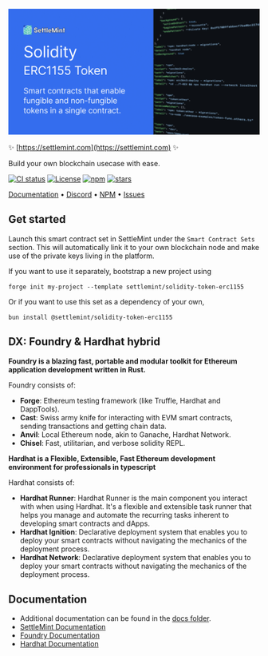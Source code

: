 ![logo](https://github.com/settlemint/solidity-token-erc1155/blob/main/OG_Solidity.jpg)

✨ [https://settlemint.com](https://settlemint.com) ✨

Build your own blockchain usecase with ease.

[![CI status](https://github.com/settlemint/solidity-token-erc1155/actions/workflows/solidity.yml/badge.svg?event=push&branch=main)](https://github.com/settlemint/solidity-token-erc1155/actions?query=branch%3Amain) [![License](https://img.shields.io/npm/l/@settlemint/solidity-token-erc1155)](https://fsl.software) [![npm](https://img.shields.io/npm/dw/@settlemint/solidity-token-erc1155)](https://www.npmjs.com/package/@settlemint/solidity-token-erc1155) [![stars](https://img.shields.io/github/stars/settlemint/solidity-token-erc1155)](https://github.com/settlemint/solidity-token-erc1155)

[Documentation](https://console.settlemint.com/documentation/) • [Discord](https://discord.com/invite/Mt5yqFrey9) • [NPM](https://www.npmjs.com/package/@settlemint/solidity-token-erc1155) • [Issues](https://github.com/settlemint/solidity-token-erc1155/issues)

## Get started

Launch this smart contract set in SettleMint under the `Smart Contract Sets` section. This will automatically link it to your own blockchain node and make use of the private keys living in the platform.

If you want to use it separately, bootstrap a new project using

```shell
forge init my-project --template settlemint/solidity-token-erc1155
```

Or if you want to use this set as a dependency of your own,

```shell
bun install @settlemint/solidity-token-erc1155
```

## DX: Foundry & Hardhat hybrid

**Foundry is a blazing fast, portable and modular toolkit for Ethereum application development written in Rust.**

Foundry consists of:

- **Forge**: Ethereum testing framework (like Truffle, Hardhat and DappTools).
- **Cast**: Swiss army knife for interacting with EVM smart contracts, sending transactions and getting chain data.
- **Anvil**: Local Ethereum node, akin to Ganache, Hardhat Network.
- **Chisel**: Fast, utilitarian, and verbose solidity REPL.

**Hardhat is a Flexible, Extensible, Fast Ethereum development environment for professionals in typescript**

Hardhat consists of:

- **Hardhat Runner**: Hardhat Runner is the main component you interact with when using Hardhat. It's a flexible and extensible task runner that helps you manage and automate the recurring tasks inherent to developing smart contracts and dApps.
- **Hardhat Ignition**: Declarative deployment system that enables you to deploy your smart contracts without navigating the mechanics of the deployment process.
- **Hardhat Network**: Declarative deployment system that enables you to deploy your smart contracts without navigating the mechanics of the deployment process.

## Documentation

- Additional documentation can be found in the [docs folder](./docs).
- [SettleMint Documentation](https://console.settlemint.com/documentation/docs/using-platform/dev-tools/code-studio/smart-contract-sets/deploying-a-contract/)
- [Foundry Documentation](https://book.getfoundry.sh/)
- [Hardhat Documentation](https://hardhat.org/hardhat-runner/docs/getting-started)


